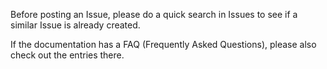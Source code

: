 Before posting an Issue, please do a quick search in Issues to see if a similar Issue is already created.

If the documentation has a FAQ (Frequently Asked Questions), please also check out the entries there.
